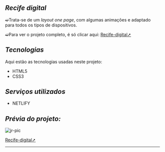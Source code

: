 ## _Recife digital_

➫Trata-se de um _layout one page_, com algumas animações e adaptado para todos os tipos de dispositivos.

➫Para ver o projeto completo, é só clicar aqui: [Recife-digital➚](https://recife-site.netlify.app/)

## _Tecnologias_ 

Aqui estão as tecnologias usadas neste projeto:

* HTML5
* CSS3

## _Serviços utilizados_
* NETLIFY

## _Prévia do projeto:_ 
<img align="center" alt="jr-pic"  src="https://user-images.githubusercontent.com/110427773/194071678-2164594b-58f3-490f-937c-0d9303a8cc7c.png">

[Recife-digital➚](https://recife-digital.netlify.app/)
***






 
